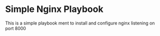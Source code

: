 # Simple Nginx Playbook

This is a simple playbook ment to install and configure nginx listening on port 8000
